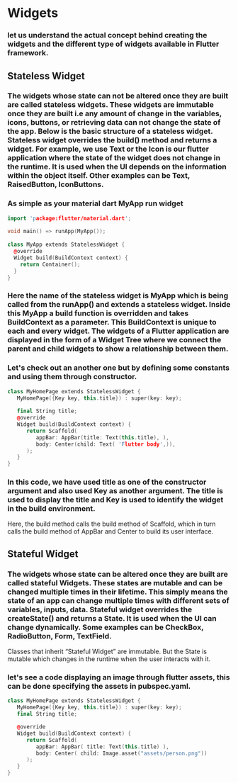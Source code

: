 # Widgets

### let us understand the actual concept behind creating the widgets and the different type of widgets available in Flutter framework.

## Stateless Widget

### The widgets whose state can not be altered once they are built are called stateless widgets. These widgets are immutable once they are built i.e any amount of change in the variables, icons, buttons, or retrieving data can not change the state of the app. Below is the basic structure of a stateless widget. Stateless widget overrides the build() method and returns a widget. For example, we use Text or the Icon is our flutter application where the state of the widget does not change in the runtime. It is used when the UI depends on the information within the object itself. Other examples can be Text, RaisedButton, IconButtons.

### As simple as your material dart MyApp run widget

```c++
import 'package:flutter/material.dart';
 
void main() => runApp(MyApp());
 
class MyApp extends StatelessWidget {
  @override
  Widget build(BuildContext context) {
    return Container();
  }
}
```
### Here the name of the stateless widget is MyApp which is being called from the runApp() and extends a stateless widget. Inside this MyApp a build function is overridden and takes BuildContext as a parameter. This BuildContext is unique to each and every widget. The widgets of a Flutter application are displayed in the form of a Widget Tree where we connect the parent and child widgets to show a relationship between them.

### Let's check out an another one but by defining some constants and using them through constructor.

```c++
class MyHomePage extends StatelessWidget { 
   MyHomePage({Key key, this.title}) : super(key: key); 
   
   final String title; 
   @override 
   Widget build(BuildContext context) {
      return Scaffold( 
         appBar: AppBar(title: Text(this.title), ), 
         body: Center(child: Text( 'Flutter body',)),
      );
   }
}
```

### In this code, we have used title as one of the constructor argument and also used Key as another argument. The title is used to display the title and Key is used to identify the widget in the build environment.
Here, the build method calls the build method of Scaffold, which in turn calls the build method of AppBar and Center to build its user interface.


## Stateful Widget

### The widgets whose state can be altered once they are built are called stateful Widgets. These states are mutable and can be changed multiple times in their lifetime. This simply means the state of an app can change multiple times with different sets of variables, inputs, data. Stateful widget overrides the createState() and returns a State. It is used when the UI can change dynamically. Some examples can be CheckBox, RadioButton, Form, TextField.
Classes that inherit “Stateful Widget” are immutable. But the State is mutable which changes in the runtime when the user interacts with it.

### let's see a code displaying an image through flutter assets, this can be done specifying the assets in pubspec.yaml.

```c++
class MyHomePage extends StatelessWidget {
   MyHomePage({Key key, this.title}) : super(key: key); 
   final String title; 

   @override 
   Widget build(BuildContext context) {
      return Scaffold( 
         appBar: AppBar( title: Text(this.title) ), 
         body: Center( child: Image.asset("assets/person.png"))
      ); 
   }
}
```
